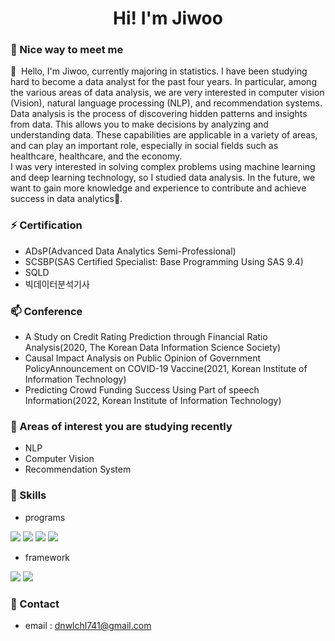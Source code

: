 <h1 align="center"> Hi! I'm Jiwoo</h1>

### 🤞 Nice way to meet me

<p>
  👋&nbsp; Hello, I'm Jiwoo, currently majoring in statistics. I have been studying hard to become a data analyst for the past four years. In particular, among the various areas of data analysis, we are very interested in computer vision (Vision), natural language processing (NLP), and recommendation systems.<br/>
  Data analysis is the process of discovering hidden patterns and insights from data. This allows you to make decisions by analyzing and understanding data. These capabilities are applicable in a variety of areas, and can play an important role, especially in social fields such as healthcare, healthcare, and the economy.<br/>
  I was very interested in solving complex problems using machine learning and deep learning technology, so I studied data analysis. In the future, we want to gain more knowledge and experience to contribute and achieve success in data analytics💖.<br/>

### ⚡ Certification
- ADsP(Advanced Data Analytics Semi-Professional)
- SCSBP(SAS Certified Specialist: Base Programming Using SAS 9.4)
- SQLD
- 빅데이터분석기사

### 📫 Conference
- A Study on Credit Rating Prediction through Financial Ratio Analysis(2020, The Korean Data Information Science Society)
- Causal Impact Analysis on Public Opinion of Government PolicyAnnouncement on COVID-19 Vaccine(2021, Korean Institute of Information Technology)
- Predicting Crowd Funding Success Using Part of speech Information(2022, Korean Institute of Information Technology)

### 🌱 Areas of interest you are studying recently
- NLP
- Computer Vision
- Recommendation System

### 💪 Skills
- programs
<p>
  <img src="https://img.shields.io/badge/Python-3766AB?style=flat-square&logo=Python&logoColor=white"/>
  <img src="https://img.shields.io/badge/R-276DC3?style=flat-square&logo=R&logoColor=white"/>
  <img src="https://img.shields.io/badge/Tableau-E97627?style=flat-square&logo=Tableau&logoColor=white"/>
  <img src="https://img.shields.io/badge/git-F05032?style=flat-square&logo=git&logoColor=white">
  
- framework
<p>
  <img src ="https://img.shields.io/badge/TensorFlow-FF6F00.svg?&style=flat-square&logo=TensorFlow&logoColor=white"/>
  <img src ="https://img.shields.io/badge/PyTorch-EE4C2C.svg?&style=flat-square&logo=PyTorch&logoColor=white"/>

### 💬 Contact
- email : dnwlchl741@gmail.com

